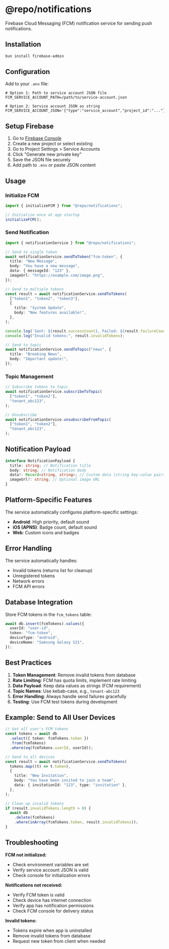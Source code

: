 # @repo/notifications

Firebase Cloud Messaging (FCM) notification service for sending push notifications.

## Installation

```bash
bun install firebase-admin
```

## Configuration

Add to your `.env` file:

```env
# Option 1: Path to service account JSON file
FCM_SERVICE_ACCOUNT_PATH=/path/to/service-account.json

# Option 2: Service account JSON as string
FCM_SERVICE_ACCOUNT_JSON='{"type":"service_account","project_id":"..."}'
```

## Setup Firebase

1. Go to [Firebase Console](https://console.firebase.google.com/)
2. Create a new project or select existing
3. Go to Project Settings > Service Accounts
4. Click "Generate new private key"
5. Save the JSON file securely
6. Add path to `.env` or paste JSON content

## Usage

### Initialize FCM

```typescript
import { initializeFCM } from "@repo/notifications";

// Initialize once at app startup
initializeFCM();
```

### Send Notification

```typescript
import { notificationService } from "@repo/notifications";

// Send to single token
await notificationService.sendToToken("fcm-token", {
  title: "New Message",
  body: "You have a new message",
  data: { messageId: "123" },
  imageUrl: "https://example.com/image.png",
});

// Send to multiple tokens
const result = await notificationService.sendToTokens(
  ["token1", "token2", "token3"],
  {
    title: "System Update",
    body: "New features available!",
  },
);

console.log(`Sent: ${result.successCount}, Failed: ${result.failureCount}`);
console.log("Invalid tokens:", result.invalidTokens);

// Send to topic
await notificationService.sendToTopic("news", {
  title: "Breaking News",
  body: "Important update!",
});
```

### Topic Management

```typescript
// Subscribe tokens to topic
await notificationService.subscribeToTopic(
  ["token1", "token2"],
  "tenant_abc123",
);

// Unsubscribe
await notificationService.unsubscribeFromTopic(
  ["token1", "token2"],
  "tenant_abc123",
);
```

## Notification Payload

```typescript
interface NotificationPayload {
  title: string; // Notification title
  body: string; // Notification body
  data?: Record<string, string>; // Custom data (string key-value pairs)
  imageUrl?: string; // Optional image URL
}
```

## Platform-Specific Features

The service automatically configures platform-specific settings:

- **Android**: High priority, default sound
- **iOS (APNS)**: Badge count, default sound
- **Web**: Custom icons and badges

## Error Handling

The service automatically handles:

- Invalid tokens (returns list for cleanup)
- Unregistered tokens
- Network errors
- FCM API errors

## Database Integration

Store FCM tokens in the `fcm_tokens` table:

```typescript
await db.insert(fcmTokens).values({
  userId: "user-id",
  token: "fcm-token",
  deviceType: "android",
  deviceName: "Samsung Galaxy S21",
});
```

## Best Practices

1. **Token Management**: Remove invalid tokens from database
2. **Rate Limiting**: FCM has quota limits, implement rate limiting
3. **Data Payload**: Keep data values as strings (FCM requirement)
4. **Topic Names**: Use kebab-case, e.g., `tenant-abc123`
5. **Error Handling**: Always handle send failures gracefully
6. **Testing**: Use FCM test tokens during development

## Example: Send to All User Devices

```typescript
// Get all user's FCM tokens
const tokens = await db
  .select({ token: fcmTokens.token })
  .from(fcmTokens)
  .where(eq(fcmTokens.userId, userId));

// Send to all devices
const result = await notificationService.sendToTokens(
  tokens.map((t) => t.token),
  {
    title: "New Invitation",
    body: "You have been invited to join a team",
    data: { invitationId: "123", type: "invitation" },
  },
);

// Clean up invalid tokens
if (result.invalidTokens.length > 0) {
  await db
    .delete(fcmTokens)
    .where(inArray(fcmTokens.token, result.invalidTokens));
}
```

## Troubleshooting

**FCM not initialized:**

- Check environment variables are set
- Verify service account JSON is valid
- Check console for initialization errors

**Notifications not received:**

- Verify FCM token is valid
- Check device has internet connection
- Verify app has notification permissions
- Check FCM console for delivery status

**Invalid tokens:**

- Tokens expire when app is uninstalled
- Remove invalid tokens from database
- Request new token from client when needed
